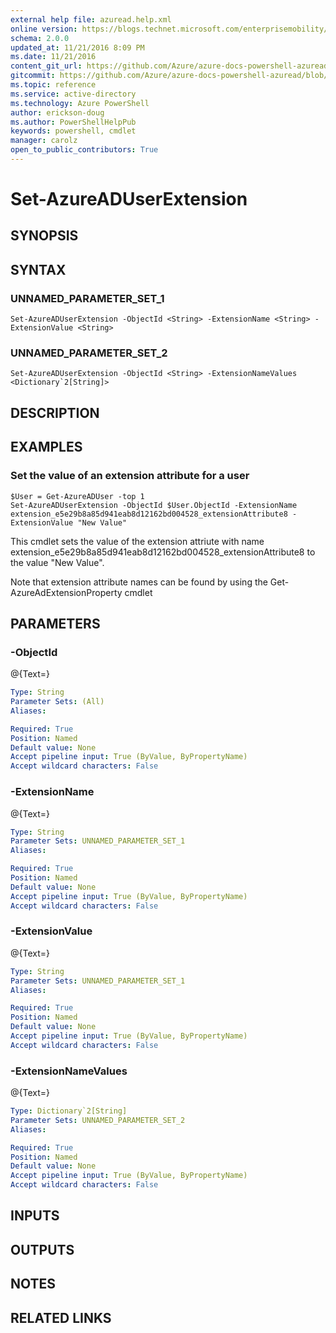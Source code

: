 ```yaml
---
external help file: azuread.help.xml
online version: https://blogs.technet.microsoft.com/enterprisemobility/2016/07/18/azuread-certificate-based-authentication-for-ios-and-android-now-in-preview/
schema: 2.0.0
updated_at: 11/21/2016 8:09 PM
ms.date: 11/21/2016
content_git_url: https://github.com/Azure/azure-docs-powershell-azuread/blob/master/Azure%20AD%20Cmdlets/AzureAD/v2/Set-AzureADUserExtension.md
gitcommit: https://github.com/Azure/azure-docs-powershell-azuread/blob/e79870303c4a5b18f88c61a5fe206bd45af8c480/Azure%20AD%20Cmdlets/AzureAD/v2/Set-AzureADUserExtension.md
ms.topic: reference
ms.service: active-directory
ms.technology: Azure PowerShell
author: erickson-doug
ms.author: PowerShellHelpPub
keywords: powershell, cmdlet
manager: carolz
open_to_public_contributors: True
---
```


# Set-AzureADUserExtension

## SYNOPSIS

## SYNTAX

### UNNAMED_PARAMETER_SET_1
```
Set-AzureADUserExtension -ObjectId <String> -ExtensionName <String> -ExtensionValue <String>
```

### UNNAMED_PARAMETER_SET_2
```
Set-AzureADUserExtension -ObjectId <String> -ExtensionNameValues <Dictionary`2[String]>
```

## DESCRIPTION

## EXAMPLES

### Set the value of an extension attribute for a user
```
$User = Get-AzureADUser -top 1
Set-AzureADUserExtension -ObjectId $User.ObjectId -ExtensionName extension_e5e29b8a85d941eab8d12162bd004528_extensionAttribute8 -ExtensionValue "New Value"
```

This cmdlet sets the value of the extension attriute with name extension_e5e29b8a85d941eab8d12162bd004528_extensionAttribute8 to the value "New Value".


Note that extension attribute names can be found by using the Get-AzureAdExtensionProperty cmdlet

## PARAMETERS

### -ObjectId
@{Text=}

```yaml
Type: String
Parameter Sets: (All)
Aliases: 

Required: True
Position: Named
Default value: None
Accept pipeline input: True (ByValue, ByPropertyName)
Accept wildcard characters: False
```

### -ExtensionName
@{Text=}

```yaml
Type: String
Parameter Sets: UNNAMED_PARAMETER_SET_1
Aliases: 

Required: True
Position: Named
Default value: None
Accept pipeline input: True (ByValue, ByPropertyName)
Accept wildcard characters: False
```

### -ExtensionValue
@{Text=}

```yaml
Type: String
Parameter Sets: UNNAMED_PARAMETER_SET_1
Aliases: 

Required: True
Position: Named
Default value: None
Accept pipeline input: True (ByValue, ByPropertyName)
Accept wildcard characters: False
```

### -ExtensionNameValues
@{Text=}

```yaml
Type: Dictionary`2[String]
Parameter Sets: UNNAMED_PARAMETER_SET_2
Aliases: 

Required: True
Position: Named
Default value: None
Accept pipeline input: True (ByValue, ByPropertyName)
Accept wildcard characters: False
```

## INPUTS

## OUTPUTS

## NOTES

## RELATED LINKS

